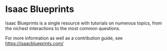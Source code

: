 # Isaac Blueprints
Isaac Blueprints is a single resource with tutorials on numerous topics, from the nichest interactions to the most common questions.

For more information as well as a contribution guide, see https://isaacblueprints.com/